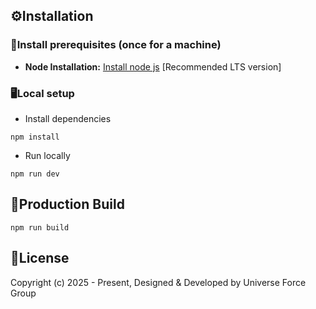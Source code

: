 <!-- installation -->

## ⚙️Installation

### 🔧Install prerequisites (once for a machine)

- **Node Installation:** [Install node js](https://nodejs.org/en/download/) [Recommended LTS version]

### 🖥️Local setup

- Install dependencies

```
npm install
```

- Run locally

```
npm run dev
```

## 🔨Production Build

```
npm run build
```

<!-- licence -->

## 📄License

Copyright (c) 2025 - Present, Designed & Developed by Universe Force Group
